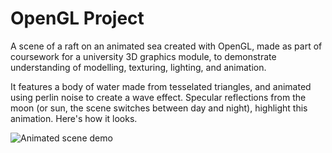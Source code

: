 # OpenGL Project

A scene of a raft on an animated sea created with OpenGL, made as part of coursework for a university 3D graphics module, to demonstrate understanding of modelling, texturing, lighting, and animation.

It features a body of water made from tesselated triangles, and animated using perlin noise to create a wave effect. Specular reflections from the moon (or sun, the scene switches between day and night), highlight this animation. Here's how it looks.

![Animated scene demo](https://raw.githubusercontent.com/egargan/Graphics-CW/master/readme-demo.gif)



